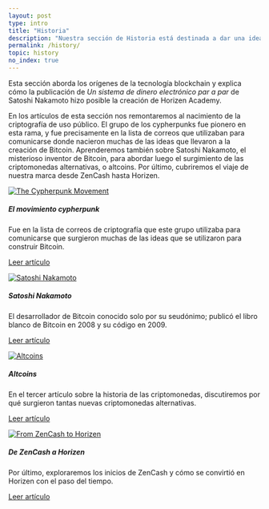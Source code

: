 ```yaml
---
layout: post
type: intro
title: "Historia"
description: "Nuestra sección de Historia está destinada a dar una idea de dónde proviene la tecnología blockchain."
permalink: /history/
topic: history
no_index: true
---
```


Esta sección aborda los orígenes de la tecnología blockchain y explica cómo la publicación de _Un sistema de dinero electrónico par a par_ de Satoshi Nakamoto hizo posible la creación de Horizen Academy.

En los artículos de esta sección nos remontaremos al nacimiento de la criptografía de uso público. El grupo de los cypherpunks fue pionero en esta rama, y fue precisamente en la lista de correos que utilizaban para comunicarse donde nacieron muchas de las ideas que llevaron a la creación de Bitcoin. Aprenderemos también sobre Satoshi Nakamoto, el misterioso inventor de Bitcoin, para abordar luego el surgimiento de las criptomonedas alternativas, o altcoins. Por último, cubriremos el viaje de nuestra marca desde ZenCash hasta Horizen.

<div class="row mt-5">
    <div class="col-md-3">
        <a href="{{ site.baseurl }}{% post_url /history/2001-01-01-the-cypherpunk-movement %}">
            <img src="{{site.baseurl_root}}/assets/post_files/history/intro/cyberpunks.svg" alt="The Cypherpunk Movement" />
        </a>
    </div>
    <div class="col-md-9">
        <h5 class="intro-article-title">El movimiento cypherpunk</h5>
        <p class="mb-1">
            Fue en la lista de correos de criptografía que este grupo utilizaba para comunicarse que surgieron muchas de las ideas que se utilizaron para construir Bitcoin.
        </p>
        <p class="mb-0">
            <a class="font-weight-bold" href="{{ site.baseurl }}{% post_url /history/2001-01-01-the-cypherpunk-movement %}">Leer artículo</a>
        </p>
    </div>
</div>

<div class="row mt-5">
    <div class="col-md-3">
        <a href="{{ site.baseurl }}{% post_url /history/2001-01-02-satoshi-nakamoto %}">
            <img src="{{site.baseurl_root}}/assets/post_files/history/intro/satoshi.svg" alt="Satoshi Nakamoto" />
        </a>
    </div>
    <div class="col-md-9">
        <h5 class="intro-article-title">Satoshi Nakamoto</h5>
        <p class="mb-1">
            El desarrollador de Bitcoin conocido solo por su seudónimo; publicó el libro blanco de Bitcoin en 2008 y su código en 2009.
        </p>
        <p class="mb-0">
            <a class="font-weight-bold" href="{{ site.baseurl }}{% post_url /history/2001-01-02-satoshi-nakamoto %}">Leer artículo</a>
        </p>
    </div>
</div>

<div class="row mt-5">
    <div class="col-md-3">
        <a href="{{ site.baseurl }}{% post_url /history/2001-01-03-altcoins %}">
            <img src="{{site.baseurl_root}}/assets/post_files/history/intro/altcoin.svg" alt="Altcoins" />
        </a>
    </div>
    <div class="col-md-9">
        <h5 class="intro-article-title">Altcoins</h5>
        <p class="mb-1">
            En el tercer artículo sobre la historia de las criptomonedas, discutiremos por qué surgieron tantas nuevas criptomonedas alternativas.
        </p>
        <p class="mb-0">
            <a class="font-weight-bold" href="{{ site.baseurl }}{% post_url /history/2001-01-03-altcoins %}">Leer artículo</a>
        </p>
    </div>
</div>

<div class="row mt-5">
    <div class="col-md-3">
        <a href="{{ site.baseurl }}{% post_url /history/2001-01-04-from-zencash-to-horizen %}">
            <img src="{{site.baseurl_root}}/assets/post_files/history/intro/from_zencash.svg" alt="From ZenCash to Horizen" />
        </a>
    </div>
    <div class="col-md-9">
        <h5 class="intro-article-title">De ZenCash a Horizen</h5>
        <p class="mb-1">
            Por último, exploraremos los inicios de ZenCash y cómo se convirtió en Horizen con el paso del tiempo.
        </p>
        <p class="mb-0">
            <a class="font-weight-bold" href="{{ site.baseurl }}{% post_url /history/2001-01-04-from-zencash-to-horizen %}">Leer artículo</a>
        </p>
    </div>
</div>
